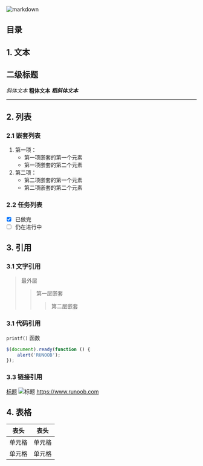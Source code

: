 ![markdown](https://cdoco.com/images/markdown-syntax.png)

## 目录

## 1. 文本

## 二级标题

*斜体文本*
**粗体文本**
***粗斜体文本***

---
## 2. 列表

### 2.1 嵌套列表
1. 第一项：
    - 第一项嵌套的第一个元素
    - 第一项嵌套的第二个元素
2. 第二项：
    - 第二项嵌套的第一个元素
    - 第二项嵌套的第二个元素
### 2.2 任务列表
- [x] 已做完
- [ ] 仍在进行中

## 3. 引用

### 3.1 文字引用
> 最外层
> > 第一层嵌套
> > > 第二层嵌套

### 3.1 代码引用
`printf()` 函数

``` javascript
$(document).ready(function () {
    alert('RUNOOB');
});
```
### 3.3 链接引用
[标题](链接地址)
![标题](http://static.runoob.com/images/runoob-logo.png)
<https://www.runoob.com>

## 4. 表格

表头|表头
-|-|
单元格|单元格|
|单元格|单元格|




